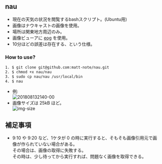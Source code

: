 ## nau
* 現在の天気の状況を閲覧するbashスクリプト。(Ubuntu用)
* 画像はナウキャストの画像を使用。
* 場所は関東地方周辺のみ。
* 画像ビューアに [eog](https://help.gnome.org/users/eog/stable/index.html.ja) を使用。
* 10分ほどの誤差は存在する、という仕様。

### How to use?

```bash
1. $ git clone git@github.com:matt-note/nau.git
2. $ chmod +x nau/nau
3. $ sudo cp nau/nau /usr/local/bin
4. $ nau
```
* 例:  
![201808132140-00](https://user-images.githubusercontent.com/39484102/54285086-9c616780-45e4-11e9-9282-a55681ecb786.png)
* 画像サイズは 25kB ほど。  
![img-size](https://user-images.githubusercontent.com/39484102/54285089-9e2b2b00-45e4-11e9-82e1-888d1b4021ce.png)

## 補足事項
* 9:10 や 9:20 など、1ケタが 0 の時に実行すると、そもそも画像引用元で画像が作られていない場合がある。  
その場合は、画像の取得に失敗する。  
その時は、少し待ってから実行すれば、問題なく画像を取得できる。
